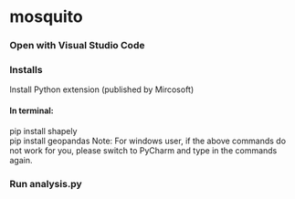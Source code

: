 # mosquito
### Open with Visual Studio Code
### Installs
Install Python extension (published by Mircosoft)
#### In terminal:
pip install shapely <br />
pip install geopandas
Note: For windows user, if the above commands do not work for you, please
switch to PyCharm and type in the commands again.
### Run analysis.py
